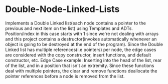 # Double-Node-Linked-Lists
Implements a Double Linked list(each node contains a pointer to the previous and next item on the list) using Templates and ADTs. 
Position/index in this case starts with 1 since we're not dealing with arrays and this project contains a destructor(invokes automatically whenever an object is going to be destroyed at the end of the program). Since the Double Linked list has multiple references(i.e pointers) per node, the edge cases are considered with the copy constructor, insert functions, and default constructor, etc. 
Edge Case example: 
Inserting into the head of the list, rear of the list, and in a position that isn't an extremity. 
Since these functions deal with multiple pointers, the clear and remove functions deallocate the pointer references before a node is removed from the list.
